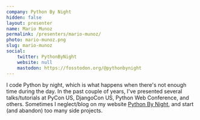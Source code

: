 ```yaml
---
company: Python By Night
hidden: false
layout: presenter
name: Mario Munoz
permalink: /presenters/mario-munoz/
photo: mario-munoz.png
slug: mario-munoz
social:
    twitter: PythonByNight
    website: null
    mastodon: https://fosstodon.org/@pythonbynight
---
```


I code Python by night, which is what happens when there's not enough time during the day. In the past couple of years, I've presented several talks/tutorials at PyCon US, DjangoCon US, Python Web Conference, and others. Sometimes I neglect/blog on my website [Python By Night](https://pythonbynight.com), and start (and abandon) too many side projects.
